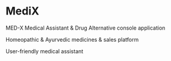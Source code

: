 # MediX
MED-X Medical Assistant & Drug Alternative console application

Homeopathic & Ayurvedic medicines & sales platform

User-friendly medical assistant
